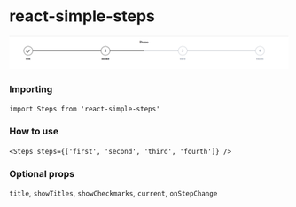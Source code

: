 # react-simple-steps  

![steps.png](https://raw.githubusercontent.com/woltsu/react-simple-steps/master/steps.png)

### Importing
`import Steps from 'react-simple-steps'`

### How to use
`<Steps steps={['first', 'second', 'third', 'fourth']} />`

### Optional props
`title`, `showTitles`, `showCheckmarks`, `current`, `onStepChange`
